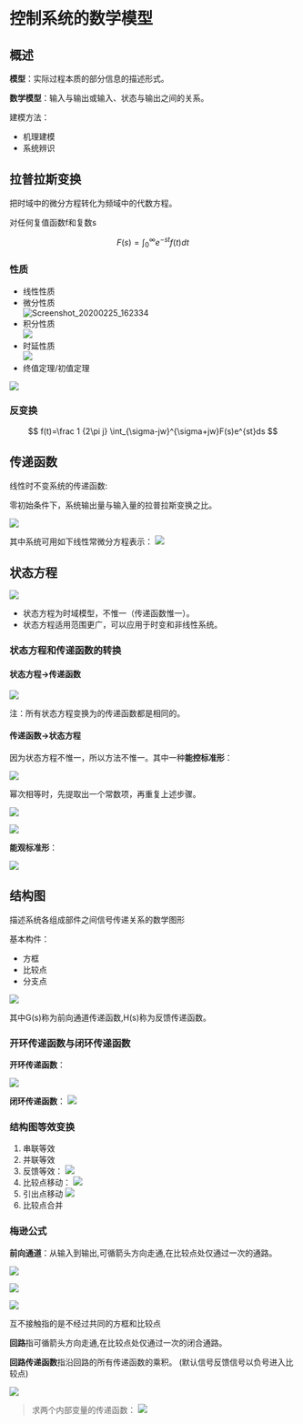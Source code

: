 # 控制系统的数学模型

## 概述

**模型**：实际过程本质的部分信息的描述形式。

**数学模型**：输入与输出或输入、状态与输出之间的关系。

建模方法：
- 机理建模
- 系统辨识

## 拉普拉斯变换

把时域中的微分方程转化为频域中的代数方程。

对任何复值函数f和复数s

$$
F(s)=\int^{\infty}_{0}e^{-st}f(t)dt
$$

### 性质

- 线性性质
- 微分性质  
![Screenshot_20200225_162334](_v_images/20200225162344500_561734700.png)
- 积分性质  
![](_v_images/20200225162529004_1367176678.png)
- 时延性质  
![](_v_images/20200225162644652_665467781.png)
- 终值定理/初值定理

![](_v_images/20200225162837113_734864825.png)

### 反变换

$$
f(t)=\frac 1 {2\pi j} \int_{\sigma-jw}^{\sigma+jw}F(s)e^{st}ds
$$

## 传递函数

线性时不变系统的传递函数:

零初始条件下，系统输出量与输入量的拉普拉斯变换之比。

![](_v_images/20200225164457311_525086429.png)

其中系统可用如下线性常微分方程表示：
![](_v_images/20200225164544241_1845012365.png)

## 状态方程

![](_v_images/20200225165548332_150062531.png)

- 状态方程为时域模型，不惟一（传递函数惟一）。
- 状态方程适用范围更广，可以应用于时变和非线性系统。

### 状态方程和传递函数的转换

#### 状态方程->传递函数

![](_v_images/20200229131314045_2125708007.png)

注：所有状态方程变换为的传递函数都是相同的。

#### 传递函数->状态方程

因为状态方程不惟一，所以方法不惟一。其中一种**能控标准形**：

![](_v_images/20200229132133127_1135068590.png)

幂次相等时，先提取出一个常数项，再重复上述步骤。

![](_v_images/20200229132147747_2145621979.png)

![](_v_images/20200229132212474_329737146.png)

**能观标准形**：

![](_v_images/20200229132904338_1740466649.png)

## 结构图

描述系统各组成部件之间信号传递关系的数学图形

基本构件：
- 方框
- 比较点
- 分支点

![](_v_images/20200229133051468_210375945.png)

其中G(s)称为前向通道传递函数,H(s)称为反馈传递函数。

### 开环传递函数与闭环传递函数

**开环传递函数**：

![](_v_images/20200229133147337_1754558079.png)

**闭环传递函数**：
![](_v_images/20200229133214829_1812961023.png)

### 结构图等效变换

1. 串联等效
2. 并联等效
3. 反馈等效：
![](_v_images/20200303160300140_893077240.png)
4. 比较点移动：
![](_v_images/20200303160351776_1144722162.png)
5. 引出点移动
![](_v_images/20200303160435361_2129244592.png)
6. 比较点合并

### 梅逊公式

**前向通道**：从输入到输出,可循箭头方向走通,在比较点处仅通过一次的通路。

![](_v_images/20200303162405070_50871365.png)

![](_v_images/20200303162421370_1626122558.png)

![](_v_images/20200303162446983_1533762651.png)

互不接触指的是不经过共同的方框和比较点

**回路**指可循箭头方向走通,在比较点处仅通过一次的闭合通路。

**回路传递函数**指沿回路的所有传递函数的乘积。 (默认信号反馈信号以负号进入比较点)

![](_v_images/20200303162730293_1758196096.png)

> 求两个内部变量的传递函数：
> ![](_v_images/20200303163928595_1330020576.png)